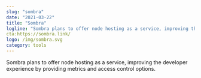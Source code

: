```yaml
---
slug: "sombra"
date: "2021-03-22"
title: "Sombra"
logline: "Sombra plans to offer node hosting as a service, improving the developer experience by providing metrics and access control options."
cta:https://sombra.link/
logo: /img/sombra.svg
category: tools
---
```


Sombra plans to offer node hosting as a service, improving the developer experience by providing metrics and access control options.
